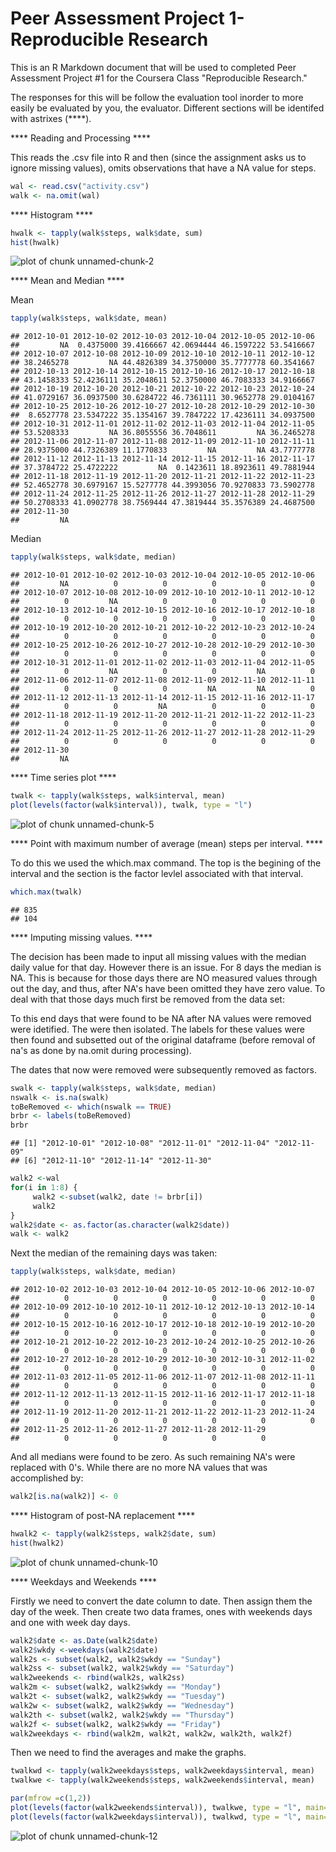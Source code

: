 Peer Assessment Project 1- Reproducible Research
========================================================

This is an R Markdown document that will be used to completed Peer Assessment Project #1 for the Coursera Class "Reproducible Research."

The responses for this will be follow the evaluation tool inorder to more easily be evaluated by you, the evaluator.  Different sections will be identifed with astrixes (****).  

**** Reading and Processing  ****

This reads the .csv file into R and then (since the assignment asks us to ignore missing values), omits observations that have a NA value for steps.


```r
wal <- read.csv("activity.csv")
walk <- na.omit(wal)
```

**** Histogram  ****


```r
hwalk <- tapply(walk$steps, walk$date, sum)
hist(hwalk)
```

![plot of chunk unnamed-chunk-2](figure/unnamed-chunk-2-1.png) 


**** Mean and Median ****

Mean

```r
tapply(walk$steps, walk$date, mean)
```

```
## 2012-10-01 2012-10-02 2012-10-03 2012-10-04 2012-10-05 2012-10-06 
##         NA  0.4375000 39.4166667 42.0694444 46.1597222 53.5416667 
## 2012-10-07 2012-10-08 2012-10-09 2012-10-10 2012-10-11 2012-10-12 
## 38.2465278         NA 44.4826389 34.3750000 35.7777778 60.3541667 
## 2012-10-13 2012-10-14 2012-10-15 2012-10-16 2012-10-17 2012-10-18 
## 43.1458333 52.4236111 35.2048611 52.3750000 46.7083333 34.9166667 
## 2012-10-19 2012-10-20 2012-10-21 2012-10-22 2012-10-23 2012-10-24 
## 41.0729167 36.0937500 30.6284722 46.7361111 30.9652778 29.0104167 
## 2012-10-25 2012-10-26 2012-10-27 2012-10-28 2012-10-29 2012-10-30 
##  8.6527778 23.5347222 35.1354167 39.7847222 17.4236111 34.0937500 
## 2012-10-31 2012-11-01 2012-11-02 2012-11-03 2012-11-04 2012-11-05 
## 53.5208333         NA 36.8055556 36.7048611         NA 36.2465278 
## 2012-11-06 2012-11-07 2012-11-08 2012-11-09 2012-11-10 2012-11-11 
## 28.9375000 44.7326389 11.1770833         NA         NA 43.7777778 
## 2012-11-12 2012-11-13 2012-11-14 2012-11-15 2012-11-16 2012-11-17 
## 37.3784722 25.4722222         NA  0.1423611 18.8923611 49.7881944 
## 2012-11-18 2012-11-19 2012-11-20 2012-11-21 2012-11-22 2012-11-23 
## 52.4652778 30.6979167 15.5277778 44.3993056 70.9270833 73.5902778 
## 2012-11-24 2012-11-25 2012-11-26 2012-11-27 2012-11-28 2012-11-29 
## 50.2708333 41.0902778 38.7569444 47.3819444 35.3576389 24.4687500 
## 2012-11-30 
##         NA
```

Median

```r
tapply(walk$steps, walk$date, median)
```

```
## 2012-10-01 2012-10-02 2012-10-03 2012-10-04 2012-10-05 2012-10-06 
##         NA          0          0          0          0          0 
## 2012-10-07 2012-10-08 2012-10-09 2012-10-10 2012-10-11 2012-10-12 
##          0         NA          0          0          0          0 
## 2012-10-13 2012-10-14 2012-10-15 2012-10-16 2012-10-17 2012-10-18 
##          0          0          0          0          0          0 
## 2012-10-19 2012-10-20 2012-10-21 2012-10-22 2012-10-23 2012-10-24 
##          0          0          0          0          0          0 
## 2012-10-25 2012-10-26 2012-10-27 2012-10-28 2012-10-29 2012-10-30 
##          0          0          0          0          0          0 
## 2012-10-31 2012-11-01 2012-11-02 2012-11-03 2012-11-04 2012-11-05 
##          0         NA          0          0         NA          0 
## 2012-11-06 2012-11-07 2012-11-08 2012-11-09 2012-11-10 2012-11-11 
##          0          0          0         NA         NA          0 
## 2012-11-12 2012-11-13 2012-11-14 2012-11-15 2012-11-16 2012-11-17 
##          0          0         NA          0          0          0 
## 2012-11-18 2012-11-19 2012-11-20 2012-11-21 2012-11-22 2012-11-23 
##          0          0          0          0          0          0 
## 2012-11-24 2012-11-25 2012-11-26 2012-11-27 2012-11-28 2012-11-29 
##          0          0          0          0          0          0 
## 2012-11-30 
##         NA
```

**** Time series plot **** 


```r
twalk <- tapply(walk$steps, walk$interval, mean)
plot(levels(factor(walk$interval)), twalk, type = "l")
```

![plot of chunk unnamed-chunk-5](figure/unnamed-chunk-5-1.png) 

****  Point with maximum number of average (mean) steps per interval. **** 

To do this we used the which.max command.  The top is the begining of the interval and the section is the factor levlel associated with that interval.


```r
which.max(twalk)
```

```
## 835 
## 104
```

**** Imputing missing values. **** 

The decision has been made to input all missing values with the median daily value for that day.  However there is an issue.  For 8 days the median is NA.  This is because for those days there are NO measured values through out the day, and thus, after NA's have been omitted they have zero value.  To deal with that those days much first be removed from the data set:

To this end days that were found to be NA after NA values were removed were idetified.  The were then isolated.  The labels for these values were then found and subsetted out of the original dataframe (before removal of na's as done by na.omit during processing).

The dates that now were removed were subsequently removed as factors.


```r
swalk <- tapply(walk$steps, walk$date, median)
nswalk <- is.na(swalk)
toBeRemoved <- which(nswalk == TRUE)
brbr <- labels(toBeRemoved)
brbr
```

```
## [1] "2012-10-01" "2012-10-08" "2012-11-01" "2012-11-04" "2012-11-09"
## [6] "2012-11-10" "2012-11-14" "2012-11-30"
```

```r
walk2 <-wal
for(i in 1:8) {  
     walk2 <-subset(walk2, date != brbr[i])
     walk2
}
walk2$date <- as.factor(as.character(walk2$date))
walk <- walk2
```

Next the median of the remaining days was taken:


```r
tapply(walk$steps, walk$date, median)
```

```
## 2012-10-02 2012-10-03 2012-10-04 2012-10-05 2012-10-06 2012-10-07 
##          0          0          0          0          0          0 
## 2012-10-09 2012-10-10 2012-10-11 2012-10-12 2012-10-13 2012-10-14 
##          0          0          0          0          0          0 
## 2012-10-15 2012-10-16 2012-10-17 2012-10-18 2012-10-19 2012-10-20 
##          0          0          0          0          0          0 
## 2012-10-21 2012-10-22 2012-10-23 2012-10-24 2012-10-25 2012-10-26 
##          0          0          0          0          0          0 
## 2012-10-27 2012-10-28 2012-10-29 2012-10-30 2012-10-31 2012-11-02 
##          0          0          0          0          0          0 
## 2012-11-03 2012-11-05 2012-11-06 2012-11-07 2012-11-08 2012-11-11 
##          0          0          0          0          0          0 
## 2012-11-12 2012-11-13 2012-11-15 2012-11-16 2012-11-17 2012-11-18 
##          0          0          0          0          0          0 
## 2012-11-19 2012-11-20 2012-11-21 2012-11-22 2012-11-23 2012-11-24 
##          0          0          0          0          0          0 
## 2012-11-25 2012-11-26 2012-11-27 2012-11-28 2012-11-29 
##          0          0          0          0          0
```

And all medians were found to be zero.  As such remaining NA's were replaced with 0's.  While there are no more NA values that was accomplished by:


```r
walk2[is.na(walk2)] <- 0
```

****  Histogram of post-NA replacement **** 


```r
hwalk2 <- tapply(walk2$steps, walk2$date, sum)
hist(hwalk2)
```

![plot of chunk unnamed-chunk-10](figure/unnamed-chunk-10-1.png) 

****  Weekdays and Weekends **** 

Firstly we need to convert the date column to date.  Then assign them the day of the week.  Then create two data frames, ones with weekends days and one with week day days.  


```r
walk2$date <- as.Date(walk2$date)
walk2$wkdy <-weekdays(walk2$date)
walk2s <- subset(walk2, walk2$wkdy == "Sunday")
walk2ss <- subset(walk2, walk2$wkdy == "Saturday")
walk2weekends <- rbind(walk2s, walk2ss)
walk2m <- subset(walk2, walk2$wkdy == "Monday")
walk2t <- subset(walk2, walk2$wkdy == "Tuesday")
walk2w <- subset(walk2, walk2$wkdy == "Wednesday")
walk2th <- subset(walk2, walk2$wkdy == "Thursday")
walk2f <- subset(walk2, walk2$wkdy == "Friday")
walk2weekdays <- rbind(walk2m, walk2t, walk2w, walk2th, walk2f)
```

Then we need to find the averages and make the graphs.


```r
twalkwd <- tapply(walk2weekdays$steps, walk2weekdays$interval, mean)
twalkwe <- tapply(walk2weekends$steps, walk2weekends$interval, mean)

par(mfrow =c(1,2))
plot(levels(factor(walk2weekends$interval)), twalkwe, type = "l", main= "Weekends", xlab = "Intervals", ylab = "Steps")
plot(levels(factor(walk2weekdays$interval)), twalkwd, type = "l", main= "Weekdays", xlab = "Intervals", ylab = "Steps")
```

![plot of chunk unnamed-chunk-12](figure/unnamed-chunk-12-1.png) 
